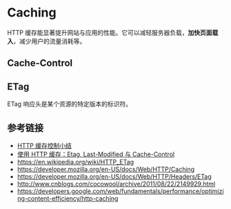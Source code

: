 # Caching

HTTP 缓存能显著提升网站与应用的性能。它可以减轻服务器负载，**加快页面载入**，减少用户的流量消耗等。

## Cache-Control

## ETag
ETag 响应头是某个资源的特定版本的标识符。

## 参考链接
* [HTTP 缓存控制小结](http://imweb.io/topic/5795dcb6fb312541492eda8c)
* [使用 HTTP 缓存：Etag, Last-Modified 与 Cache-Control](http://harttle.com/2017/04/04/using-http-cache.html)
* https://en.wikipedia.org/wiki/HTTP_ETag
* https://developer.mozilla.org/en-US/docs/Web/HTTP/Caching
* https://developer.mozilla.org/en-US/docs/Web/HTTP/Headers/ETag
* http://www.cnblogs.com/cocowool/archive/2011/08/22/2149929.html
* https://developers.google.com/web/fundamentals/performance/optimizing-content-efficiency/http-caching
